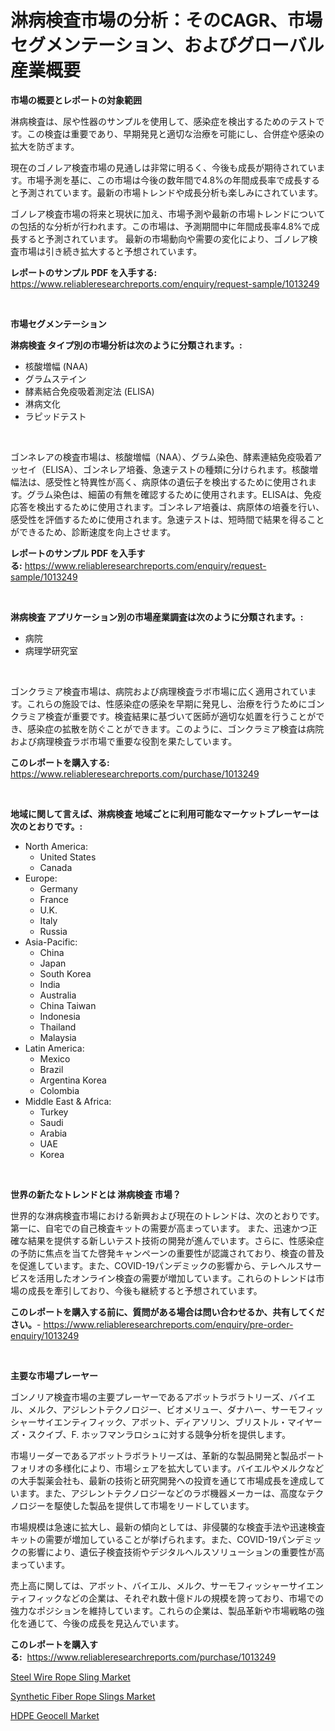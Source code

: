 <p><h1>淋病検査市場の分析：そのCAGR、市場セグメンテーション、およびグローバル産業概要</h1></p><p><strong>市場の概要とレポートの対象範囲</strong></p>
<p><p>淋病検査は、尿や性器のサンプルを使用して、感染症を検出するためのテストです。この検査は重要であり、早期発見と適切な治療を可能にし、合併症や感染の拡大を防ぎます。</p><p>現在のゴノレア検査市場の見通しは非常に明るく、今後も成長が期待されています。市場予測を基に、この市場は今後の数年間で4.8%の年間成長率で成長すると予測されています。最新の市場トレンドや成長分析も楽しみにされています。</p><p>ゴノレア検査市場の将来と現状に加え、市場予測や最新の市場トレンドについての包括的な分析が行われます。この市場は、予測期間中に年間成長率4.8%で成長すると予測されています。 最新の市場動向や需要の変化により、ゴノレア検査市場は引き続き拡大すると予想されています。</p></p>
<p><strong>レポートのサンプル PDF を入手する:</strong> <a href="https://www.reliableresearchreports.com/enquiry/request-sample/1013249">https://www.reliableresearchreports.com/enquiry/request-sample/1013249</a></p>
<p>&nbsp;</p>
<p><strong>市場セグメンテーション</strong></p>
<p><strong>淋病検査 タイプ別の市場分析は次のように分類されます。:</strong></p>
<p><ul><li>核酸増幅 (NAA)</li><li>グラムステイン</li><li>酵素結合免疫吸着測定法 (ELISA)</li><li>淋病文化</li><li>ラピッドテスト</li></ul></p>
<p>&nbsp;</p>
<p><p>ゴンネレアの検査市場は、核酸増幅（NAA）、グラム染色、酵素連結免疫吸着アッセイ（ELISA）、ゴンネレア培養、急速テストの種類に分けられます。核酸増幅法は、感受性と特異性が高く、病原体の遺伝子を検出するために使用されます。グラム染色は、細菌の有無を確認するために使用されます。ELISAは、免疫応答を検出するために使用されます。ゴンネレア培養は、病原体の培養を行い、感受性を評価するために使用されます。急速テストは、短時間で結果を得ることができるため、診断速度を向上させます。</p></p>
<p><strong>レポートのサンプル PDF を入手する:</strong>&nbsp;<a href="https://www.reliableresearchreports.com/enquiry/request-sample/1013249">https://www.reliableresearchreports.com/enquiry/request-sample/1013249</a></p>
<p>&nbsp;</p>
<p><strong> 淋病検査 アプリケーション別の市場産業調査は次のように分類されます。:</strong></p>
<p><ul><li>病院</li><li>病理学研究室</li></ul></p>
<p>&nbsp;</p>
<p><p>ゴンクラミア検査市場は、病院および病理検査ラボ市場に広く適用されています。これらの施設では、性感染症の感染を早期に発見し、治療を行うためにゴンクラミア検査が重要です。検査結果に基づいて医師が適切な処置を行うことができ、感染症の拡散を防ぐことができます。このように、ゴンクラミア検査は病院および病理検査ラボ市場で重要な役割を果たしています。</p></p>
<p><strong>このレポートを購入する:</strong>&nbsp; <a href="https://www.reliableresearchreports.com/purchase/1013249">https://www.reliableresearchreports.com/purchase/1013249</a></p>
<p>&nbsp;</p>
<p><strong>地域に関して言えば、淋病検査 地域ごとに利用可能なマーケットプレーヤーは次のとおりです。:</strong></p>
<p><ul>
    <li>
        North America:
        <ul>
            <li>United States</li>
            <li>Canada</li>
        </ul>
    </li>
    <li>
        Europe:
        <ul>
            <li>Germany</li>
            <li>France</li>
            <li>U.K.</li>
            <li>Italy</li>
            <li>Russia</li>
        </ul>
    </li>
    <li>
        Asia-Pacific:
        <ul>
            <li>China</li>
            <li>Japan</li>
            <li>South Korea</li>
            <li>India</li>
            <li>Australia</li>
            <li>China Taiwan</li>
            <li>Indonesia</li>
            <li>Thailand</li>
            <li>Malaysia</li>
        </ul>
    </li>
    <li>
        Latin America:
        <ul>
            <li>Mexico</li>
            <li>Brazil</li>
            <li>Argentina Korea</li>
            <li>Colombia</li>
        </ul>
    </li>
    <li>
        Middle East & Africa:
        <ul>
            <li>Turkey</li>
            <li>Saudi</li>
            <li>Arabia</li>
            <li>UAE</li>
            <li>Korea</li>
        </ul>
    </li>
    </ul></p>
<p>&nbsp;</p>
<p><strong>世界の新たなトレンドとは 淋病検査 市場？</strong></p>
<p><p>世界的な淋病検査市場における新興および現在のトレンドは、次のとおりです。 第一に、自宅での自己検査キットの需要が高まっています。 また、迅速かつ正確な結果を提供する新しいテスト技術の開発が進んでいます。さらに、性感染症の予防に焦点を当てた啓発キャンペーンの重要性が認識されており、検査の普及を促進しています。また、COVID-19パンデミックの影響から、テレヘルスサービスを活用したオンライン検査の需要が増加しています。これらのトレンドは市場の成長を牽引しており、今後も継続すると予想されています。</p></p>
<p><strong>このレポートを購入する前に、質問がある場合は問い合わせるか、共有してください。</strong>- <a href="https://www.reliableresearchreports.com/enquiry/pre-order-enquiry/1013249">https://www.reliableresearchreports.com/enquiry/pre-order-enquiry/1013249</a></p>
<p>&nbsp;</p>
<p><strong>主要な市場プレーヤー</strong></p>
<p><p>ゴンノリア検査市場の主要プレーヤーであるアボットラボラトリーズ、バイエル、メルク、アジレントテクノロジー、ビオメリュー、ダナハー、サーモフィッシャーサイエンティフィック、アボット、ディアソリン、ブリストル・マイヤーズ・スクイブ、F. ホッフマンラロシュに対する競争分析を提供します。</p><p>市場リーダーであるアボットラボラトリーズは、革新的な製品開発と製品ポートフォリオの多様化により、市場シェアを拡大しています。バイエルやメルクなどの大手製薬会社も、最新の技術と研究開発への投資を通じて市場成長を達成しています。また、アジレントテクノロジーなどのラボ機器メーカーは、高度なテクノロジーを駆使した製品を提供して市場をリードしています。</p><p>市場規模は急速に拡大し、最新の傾向としては、非侵襲的な検査手法や迅速検査キットの需要が増加していることが挙げられます。また、COVID-19パンデミックの影響により、遺伝子検査技術やデジタルヘルスソリューションの重要性が高まっています。</p><p>売上高に関しては、アボット、バイエル、メルク、サーモフィッシャーサイエンティフィックなどの企業は、それぞれ数十億ドルの規模を誇っており、市場での強力なポジションを維持しています。これらの企業は、製品革新や市場戦略の強化を通じて、今後の成長を見込んでいます。</p></p>
<p><strong>このレポートを購入する:</strong>&nbsp;&nbsp;<a href="https://www.reliableresearchreports.com/purchase/1013249">https://www.reliableresearchreports.com/purchase/1013249</a></p>
<p><p><a href="https://github.com/pgtimber/Market-Research-Report-List-1/blob/main/steel-wire-rope-sling-market.md">Steel Wire Rope Sling Market</a></p><p><a href="https://github.com/arionmp/Market-Research-Report-List-2/blob/main/synthetic-fiber-rope-slings-market.md">Synthetic Fiber Rope Slings Market</a></p><p><a href="https://github.com/markusgodoy/Market-Research-Report-List-2/blob/main/hdpe-geocell-market.md">HDPE Geocell Market</a></p></p>